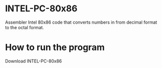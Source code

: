 # INTEL-PC-80x86
Assembler Intel 80x86 code that converts numbers in from decimal format to the octal format.

# How to run the program
Download INTEL-PC-80x86
